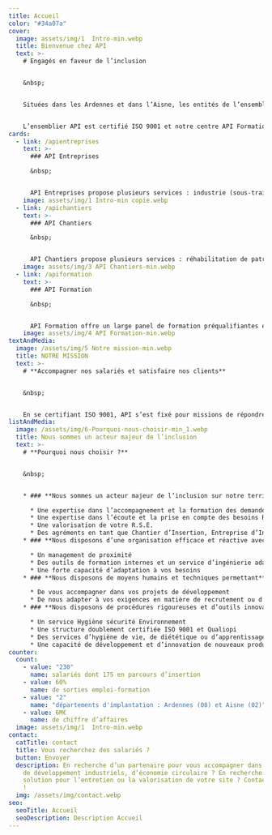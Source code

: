 ```yaml
---
title: Accueil
color: "#34a07a"
cover:
  image: assets/img/1  Intro-min.webp
  title: Bienvenue chez API
  text: >-
    # Engagés en faveur de l’inclusion


    &nbsp;


    Situées dans les Ardennes et dans l’Aisne, les entités de l’ensemblier API (API Chantiers, API Entreprises, API Formation) sont des filiales du Groupe VITAMINE T, acteur majeur de l’inclusion en France. Dans l’insertion depuis 2006, ses expertises concernent les services aux entreprises et collectivités, l’industrie et le recyclage, la réhabilitation et la valorisation du bâti ancien.


    L’ensemblier API est certifié ISO 9001 et notre centre API Formation dispose de la certification Qualiopi.
cards:
  - link: /apientreprises
    text: >-
      ### API Entreprises

      &nbsp;


      API Entreprises propose plusieurs services : industrie (sous-traitance industrielle, confection textile, etc.) ; recyclage (tri, démantèlement, dépollution, valorisation) ; services aux entreprises et aux collectivités (montage de chapiteaux, construction modulaire, implant en entreprise, etc.)
    image: assets/img/1 Intro-min copie.webp
  - link: /apichantiers
    text: >-
      ### API Chantiers

      &nbsp;


      API Chantiers propose plusieurs services : réhabilitation de patrimoine historique, bâtiment second œuvre, entretien des espaces verts, etc.
    image: assets/img/3 API Chantiers-min.webp
  - link: /apiformation
    text: >-
      ### API Formation

      &nbsp;


      API Formation offre un large panel de formation préqualifiantes et qualifiantes mais aussi de prestations d’accompagnement social et de coaching emploi, permettant ainsi de se former, de retrouver confiance et se préparer à un métier.
    image: assets/img/4 API Formation-min.webp
textAndMedia:
  image: /assets/img/5 Notre mission-min.webp
  title: NOTRE MISSION
  text: >-
    # **Accompagner nos salariés et satisfaire nos clients**


    &nbsp;


    En se certifiant ISO 9001, API s’est fixé pour missions de répondre à un double engagement : celui d’accompagner nos salariés vers l’emploi durable et celui de satisfaire aux exigences qualité de nos clients
listAndMedia:
  image: /assets/img/6-Pourquoi-nous-choisir-min_1.webp
  title: Nous sommes un acteur majeur de l’inclusion
  text: >-
    # **Pourquoi nous choisir ?** 


    &nbsp;


    * ### **Nous sommes un acteur majeur de l’inclusion sur notre territoire avec** 

      * Une expertise dans l’accompagnement et la formation des demandeurs d’emploi  
      * Une expertise dans l’écoute et la prise en compte des besoins RH des employeurs
      * Une valorisation de votre R.S.E.
      * Des agréments en tant que Chantier d’Insertion, Entreprise d’Insertion et Entreprise Adaptée 
    * ### **Nous disposons d’une organisation efficace et réactive avec** 

      * Un management de proximité
      * Des outils de formation internes et un service d’ingénierie adaptable à vos exigences
      * Une forte capacité d’adaptation à vos besoins
    * ### **Nous disposons de moyens humains et techniques permettant** 

      * De vous accompagner dans vos projets de développement
      * De nous adapter à vos exigences en matière de recrutement ou d’activité
    * ### **Nous disposons de procédures rigoureuses et d’outils innovants avec** 

      * Un service Hygiène sécurité Environnement
      * Une structure doublement certifiée ISO 9001 et Qualiopi
      * Des services d’hygiène de vie, de diététique ou d’apprentissage du Français
      * Une capacité de développement et d’innovation de nouveaux produits et services
counter:
  count:
    - value: "230"
      name: salariés dont 175 en parcours d’insertion
    - value: 60%
      name: de sorties emploi-formation
    - value: "2"
      name: "départements d'implantation : Ardennes (08) et Aisne (02)"
    - value: 6M€
      name: de chiffre d’affaires
  image: assets/img/1  Intro-min.webp
contact:
  catTitle: contact
  title: Vous recherchez des salariés ?
  button: Envoyer
  description: En recherche d’un partenaire pour vous accompagner dans vos projets
    de développement industriels, d’économie circulaire ? En recherche d’une
    solution pour l’entretien ou la valorisation de votre site ? Contactez-nous
    !
  img: /assets/img/contact.webp
seo:
  seoTitle: Accueil
  seoDescription: Description Accueil
---
```

